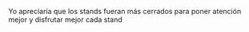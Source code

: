Yo apreciaría que los stands fueran más cerrados para poner atención mejor y disfrutar mejor cada stand
